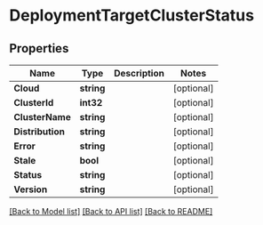 # DeploymentTargetClusterStatus

## Properties
Name | Type | Description | Notes
------------ | ------------- | ------------- | -------------
**Cloud** | **string** |  | [optional] 
**ClusterId** | **int32** |  | [optional] 
**ClusterName** | **string** |  | [optional] 
**Distribution** | **string** |  | [optional] 
**Error** | **string** |  | [optional] 
**Stale** | **bool** |  | [optional] 
**Status** | **string** |  | [optional] 
**Version** | **string** |  | [optional] 

[[Back to Model list]](../README.md#documentation-for-models) [[Back to API list]](../README.md#documentation-for-api-endpoints) [[Back to README]](../README.md)


